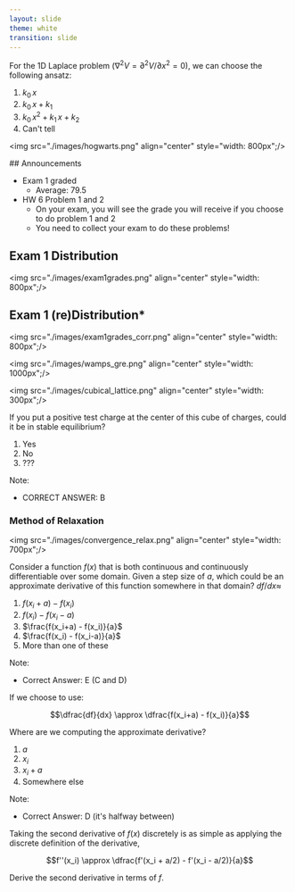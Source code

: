 ```yaml
---
layout: slide
theme: white
transition: slide
---
```


<section data-markdown>

For the 1D Laplace problem ($\nabla^2 V = \partial^2 V/\partial x^2 = 0$), we can choose the following ansatz:

1. $k_0\,x$
2. $k_0\,x+k_1$
3. $k_0\,x^2+k_1\,x+k_2$
4. Can't tell

</section>

<section data-markdown>

<img src="./images/hogwarts.png" align="center" style="width: 800px";/>


</section>

<section data-markdown>
## Announcements

* Exam 1 graded
  * Average: 79.5
* HW 6 Problem 1 and 2
  * On your exam, you will see the grade you will receive if you choose to do problem 1 and 2
  * You need to collect your exam to do these problems!

</section>


<section data-markdown>

## Exam 1 Distribution

<img src="./images/exam1grades.png" align="center" style="width: 800px";/>


</section>

<section data-markdown>

## Exam 1 (re)Distribution*


<img src="./images/exam1grades_corr.png" align="center" style="width: 800px";/>


</section>

<section data-markdown>

<img src="./images/wamps_gre.png" align="center" style="width: 1000px";/>

</section>


<section data-markdown>

<img src="./images/cubical_lattice.png" align="center" style="width: 300px";/>


If you put a positive test charge at the center of this cube of charges, could it be in stable equilibrium?

1. Yes
2. No
3. ???

Note:
* CORRECT ANSWER: B

</section>

<section data-markdown>

### Method of Relaxation

<img src="./images/convergence_relax.png" align="center" style="width: 700px";/>


</section>

<section data-markdown>

Consider a function $f(x)$ that is both continuous and continuously differentiable over some domain. Given a step size of $a$, which could be an approximate derivative of this function somewhere in that domain? $df/dx \approx$

1. $f(x_i+a) - f(x_i)$
2. $f(x_i) - f(x_i-a)$
3. $\frac{f(x_i+a) - f(x_i)}{a}$
4. $\frac{f(x_i) - f(x_i-a)}{a}$
5. More than one of these


Note:
* Correct Answer: E (C and D)
</section>

<section data-markdown>
If we choose to use:

$$\dfrac{df}{dx} \approx \dfrac{f(x_i+a) - f(x_i)}{a}$$

Where are we computing the approximate derivative?

1. $a$
2. $x_i$
3. $x_i + a$
4. Somewhere else

Note:
* Correct Answer: D (it's halfway between)

</section>

<section data-markdown>

Taking the second derivative of $f(x)$ discretely is as simple as applying the discrete definition of the derivative,

$$f''(x_i) \approx \dfrac{f'(x_i + a/2) - f'(x_i - a/2)}{a}$$

Derive the second derivative in terms of $f$.

</section>
